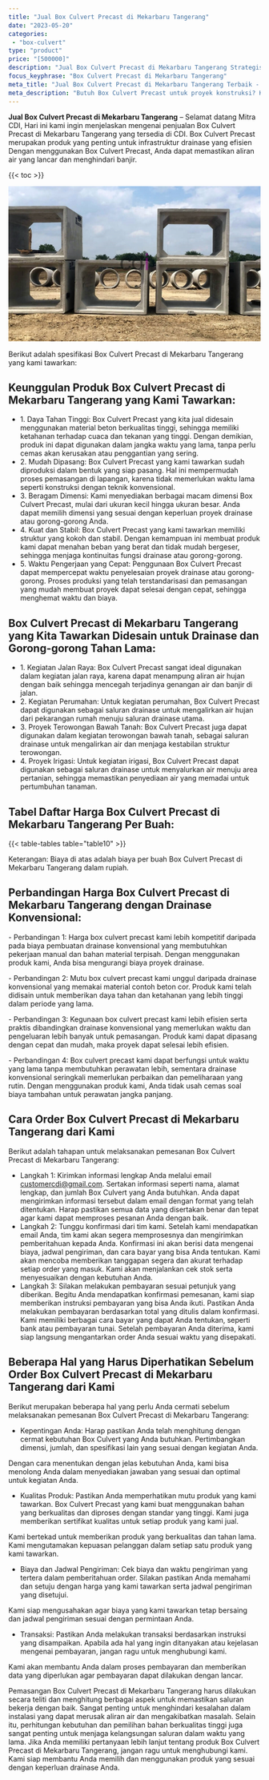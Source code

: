 ```yaml
---
title: "Jual Box Culvert Precast di Mekarbaru Tangerang"
date: "2023-05-20"
categories:
 - "box-culvert"
type: "product"
price: "[500000]"
description: "Jual Box Culvert Precast di Mekarbaru Tangerang Strategis. Box Culvert Precast ini menjadi solusi utama dalam proyek pembangunan sebagai saluran drainase yang kuat dan tahan lama. Hubungi kami untuk konsultasi mendalam."
focus_keyphrase: "Box Culvert Precast di Mekarbaru Tangerang"
meta_title: "Jual Box Culvert Precast di Mekarbaru Tangerang Terbaik - CDI"
meta_description: "Butuh Box Culvert Precast untuk proyek konstruksi? Kami adalah solusi tepat dengan penawaran kompetitif. Dapatkan informasi sekarang."
---
```


**Jual Box Culvert Precast di Mekarbaru Tangerang** – Selamat datang Mitra CDI, Hari ini kami ingin menjelaskan mengenai penjualan Box Culvert Precast di Mekarbaru Tangerang yang tersedia di CDI. Box Culvert Precast merupakan produk yang penting untuk infrastruktur drainase yang efisien Dengan menggunakan Box Culvert Precast, Anda dapat memastikan aliran air yang lancar dan menghindari banjir.

{{< toc >}}

![Jual Box Culvert Precast di Mekarbaru Tangerang](/images/box-culvert/box-culvert-05.jpg)

Berikut adalah spesifikasi Box Culvert Precast di Mekarbaru Tangerang yang kami tawarkan: 

## Keunggulan Produk Box Culvert Precast di Mekarbaru Tangerang yang Kami Tawarkan:

*   1\. Daya Tahan Tinggi: Box Culvert Precast yang kita jual didesain menggunakan material beton berkualitas tinggi, sehingga memiliki ketahanan terhadap cuaca dan tekanan yang tinggi. Dengan demikian, produk ini dapat digunakan dalam jangka waktu yang lama, tanpa perlu cemas akan kerusakan atau penggantian yang sering.
*   2\. Mudah Dipasang: Box Culvert Precast yang kami tawarkan sudah diproduksi dalam bentuk yang siap pasang. Hal ini mempermudah proses pemasangan di lapangan, karena tidak memerlukan waktu lama seperti konstruksi dengan teknik konvensional.
*   3\. Beragam Dimensi: Kami menyediakan berbagai macam dimensi Box Culvert Precast, mulai dari ukuran kecil hingga ukuran besar. Anda dapat memilih dimensi yang sesuai dengan keperluan proyek drainase atau gorong-gorong Anda.
*   4\. Kuat dan Stabil: Box Culvert Precast yang kami tawarkan memiliki struktur yang kokoh dan stabil. Dengan kemampuan ini membuat produk kami dapat menahan beban yang berat dan tidak mudah bergeser, sehingga menjaga kontinuitas fungsi drainase atau gorong-gorong.
*   5\. Waktu Pengerjaan yang Cepat: Penggunaan Box Culvert Precast dapat mempercepat waktu penyelesaian proyek drainase atau gorong-gorong. Proses produksi yang telah terstandarisasi dan pemasangan yang mudah membuat proyek dapat selesai dengan cepat, sehingga menghemat waktu dan biaya.

## Box Culvert Precast di Mekarbaru Tangerang yang Kita Tawarkan Didesain untuk Drainase dan Gorong-gorong Tahan Lama:

*   1\. Kegiatan Jalan Raya: Box Culvert Precast sangat ideal digunakan dalam kegiatan jalan raya, karena dapat menampung aliran air hujan dengan baik sehingga mencegah terjadinya genangan air dan banjir di jalan.
*   2\. Kegiatan Perumahan: Untuk kegiatan perumahan, Box Culvert Precast dapat digunakan sebagai saluran drainase untuk mengalirkan air hujan dari pekarangan rumah menuju saluran drainase utama.
*   3\. Proyek Terowongan Bawah Tanah: Box Culvert Precast juga dapat digunakan dalam kegiatan terowongan bawah tanah, sebagai saluran drainase untuk mengalirkan air dan menjaga kestabilan struktur terowongan.
*   4\. Proyek Irigasi: Untuk kegiatan irigasi, Box Culvert Precast dapat digunakan sebagai saluran drainase untuk menyalurkan air menuju area pertanian, sehingga memastikan penyediaan air yang memadai untuk pertumbuhan tanaman.

## Tabel Daftar Harga Box Culvert Precast di Mekarbaru Tangerang Per Buah:

{{< table-tables table="table10" >}}

Keterangan: Biaya di atas adalah biaya per buah Box Culvert Precast di Mekarbaru Tangerang dalam rupiah.

## Perbandingan Harga Box Culvert Precast di Mekarbaru Tangerang dengan Drainase Konvensional:

\- Perbandingan 1: Harga box culvert precast kami lebih kompetitif daripada pada biaya pembuatan drainase konvensional yang membutuhkan pekerjaan manual dan bahan material terpisah. Dengan menggunakan produk kami, Anda bisa mengurangi biaya proyek drainase.

\- Perbandingan 2: Mutu box culvert precast kami unggul daripada drainase konvensional yang memakai material contoh beton cor. Produk kami telah didisain untuk memberikan daya tahan dan ketahanan yang lebih tinggi dalam periode yang lama.

\- Perbandingan 3: Kegunaan box culvert precast kami lebih efisien serta praktis dibandingkan drainase konvensional yang memerlukan waktu dan pengeluaran lebih banyak untuk pemasangan. Produk kami dapat dipasang dengan cepat dan mudah, maka proyek dapat selesai lebih efisien.

\- Perbandingan 4: Box culvert precast kami dapat berfungsi untuk waktu yang lama tanpa membutuhkan perawatan lebih, sementara drainase konvensional seringkali memerlukan perbaikan dan pemeliharaan yang rutin. Dengan menggunakan produk kami, Anda tidak usah cemas soal biaya tambahan untuk perawatan jangka panjang.

## Cara Order Box Culvert Precast di Mekarbaru Tangerang dari Kami

Berikut adalah tahapan untuk melaksanakan pemesanan Box Culvert Precast di Mekarbaru Tangerang:

*   Langkah 1: Kirimkan informasi lengkap Anda melalui email customercdi@gmail.com. Sertakan informasi seperti nama, alamat lengkap, dan jumlah Box Culvert yang Anda butuhkan.
Anda dapat mengirimkan informasi tersebut dalam email dengan format yang telah ditentukan. Harap pastikan semua data yang disertakan benar dan tepat agar kami dapat memproses pesanan Anda dengan baik.
*   Langkah 2: Tunggu konfirmasi dari tim kami. Setelah kami mendapatkan email Anda, tim kami akan segera memprosesnya dan mengirimkan pemberitahuan kepada Anda. Konfirmasi ini akan berisi data mengenai biaya, jadwal pengiriman, dan cara bayar yang bisa Anda tentukan.
Kami akan mencoba memberikan tanggapan segera dan akurat terhadap setiap order yang masuk. Kami akan menjalankan cek stok serta menyesuaikan dengan kebutuhan Anda.
*   Langkah 3: Silakan melakukan pembayaran sesuai petunjuk yang diberikan. Begitu Anda mendapatkan konfirmasi pemesanan, kami siap memberikan instruksi pembayaran yang bisa Anda ikuti. Pastikan Anda melakukan pembayaran berdasarkan total yang ditulis dalam konfirmasi.
Kami memiliki berbagai cara bayar yang dapat Anda tentukan, seperti bank atau pembayaran tunai. Setelah pembayaran Anda diterima, kami siap langsung mengantarkan order Anda sesuai waktu yang disepakati.

## Beberapa Hal yang Harus Diperhatikan Sebelum Order Box Culvert Precast di Mekarbaru Tangerang dari Kami

Berikut merupakan beberapa hal yang perlu Anda cermati sebelum melaksanakan pemesanan Box Culvert Precast di Mekarbaru Tangerang:

*   Kepentingan Anda: Harap pastikan Anda telah menghitung dengan cermat kebutuhan Box Culvert yang Anda butuhkan. Pertimbangkan dimensi, jumlah, dan spesifikasi lain yang sesuai dengan kegiatan Anda.

Dengan cara menentukan dengan jelas kebutuhan Anda, kami bisa menolong Anda dalam menyediakan jawaban yang sesuai dan optimal untuk kegiatan Anda.
*   Kualitas Produk: Pastikan Anda memperhatikan mutu produk yang kami tawarkan. Box Culvert Precast yang kami buat menggunakan bahan yang berkualitas dan diproses dengan standar yang tinggi. Kami juga memberikan sertifikat kualitas untuk setiap produk yang kami jual.

Kami bertekad untuk memberikan produk yang berkualitas dan tahan lama. Kami mengutamakan kepuasan pelanggan dalam setiap satu produk yang kami tawarkan.
*   Biaya dan Jadwal Pengiriman: Cek biaya dan waktu pengiriman yang tertera dalam pemberitahuan order. Silakan pastikan Anda memahami dan setuju dengan harga yang kami tawarkan serta jadwal pengiriman yang disetujui.

Kami siap mengusahakan agar biaya yang kami tawarkan tetap bersaing dan jadwal pengiriman sesuai dengan permintaan Anda.
*   Transaksi: Pastikan Anda melakukan transaksi berdasarkan instruksi yang disampaikan. Apabila ada hal yang ingin ditanyakan atau kejelasan mengenai pembayaran, jangan ragu untuk menghubungi kami.

Kami akan membantu Anda dalam proses pembayaran dan memberikan data yang diperlukan agar pembayaran dapat dilakukan dengan lancar.

Pemasangan Box Culvert Precast di Mekarbaru Tangerang harus dilakukan secara teliti dan menghitung berbagai aspek untuk memastikan saluran bekerja dengan baik. Sangat penting untuk menghindari kesalahan dalam instalasi yang dapat merusak aliran air dan mengakibatkan masalah. Selain itu, perhitungan kebutuhan dan pemilihan bahan berkualitas tinggi juga sangat penting untuk menjaga kelangsungan saluran dalam waktu yang lama. Jika Anda memiliki pertanyaan lebih lanjut tentang produk Box Culvert Precast di Mekarbaru Tangerang, jangan ragu untuk menghubungi kami. Kami siap membantu Anda memilih dan menggunakan produk yang sesuai dengan keperluan drainase Anda.